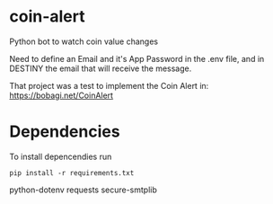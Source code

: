 # coin-alert

Python bot to watch coin value changes

Need to define an Email and it's App Password in the .env file, and in DESTINY the email that will receive the message.

That project was a test to implement the Coin Alert in: https://bobagi.net/CoinAlert

# Dependencies

To install depencendies run

`pip install -r requirements.txt`

python-dotenv
requests
secure-smtplib
